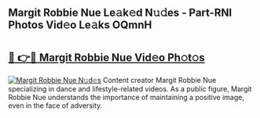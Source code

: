 ## Margit Robbie Nue Le𝚊k𝚎d N𝚞𝚍es - Part-RNl Photos Vid𝚎o Le𝚊ks OQmnH

# <h2><a href="http://fba9lk7.evod.top/?m=Margit+Robbie+Nue">🔗 👉🔴 Margit Robbie Nue Vid𝚎o Ph𝚘t𝚘s</a></h2>

[![Margit Robbie Nue N𝚞d𝚎s](https://i.imgur.com/8V9OHl7.gif)](http://fba9lk7.evod.top/?m=Margit+Robbie+Nue)
Content creator Margit Robbie Nue specializing in dance and lifestyle-related videos. As a public figure, Margit Robbie Nue understands the importance of maintaining a positive image, even in the face of adversity. 
